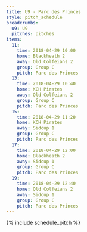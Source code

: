 ```yaml
---
title: U9 - Parc des Princes
style: pitch_schedule
breadcrumbs:
  u9: U9
  pitches: pitches
items:
  11:
    time: 2018-04-29 10:00
    home: Blackheath 2
    away: Old Colfeians 2
    group: Group C
    pitch: Parc des Princes
  13:
    time: 2018-04-29 10:40
    home: KCH Pirates
    away: Old Colfeians 2
    group: Group C
    pitch: Parc des Princes
  15:
    time: 2018-04-29 11:20
    home: KCH Pirates
    away: Sidcup 1
    group: Group C
    pitch: Parc des Princes
  17:
    time: 2018-04-29 12:00
    home: Blackheath 2
    away: Sidcup 1
    group: Group C
    pitch: Parc des Princes
  19:
    time: 2018-04-29 12:40
    home: Old Colfeians 2
    away: Sidcup 1
    group: Group C
    pitch: Parc des Princes
---
```


{% include schedule_pitch %}
